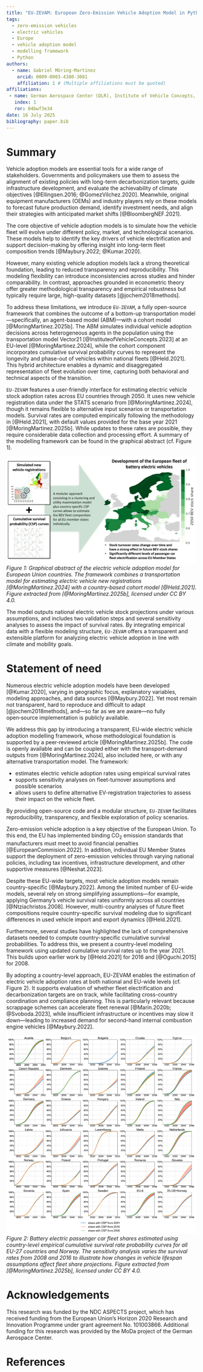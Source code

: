 ```yaml
---
title: "EU-ZEVAM: European Zero-Emission Vehicle Adoption Model in Python"
tags:
  - zero-emission vehicles
  - electric vehicles
  - Europe
  - vehicle adoption model
  - modelling framework
  - Python
authors:
  - name: Gabriel Möring-Martínez
    orcid: 0009-0003-4380-3081
    affiliation: 1 # (Multiple affiliations must be quoted)
affiliations:
 - name: German Aerospace Center (DLR), Institute of Vehicle Concepts, Pfaffenwaldring 38-40, Stuttgart, 70569, Germany
   index: 1
   ror: 04bwf3e34
date: 16 July 2025
bibliography: paper.bib
---
```


# Summary

Vehicle adoption models are essential tools for a wide range of stakeholders. Governments and policymakers use them to assess the alignment of existing policies with long-term decarbonization targets, guide infrastructure development, and evaluate the achievability of climate objectives [@Ellingsen.2016; @GomezVilchez.2020]. Meanwhile, original equipment manufacturers (OEMs) and industry players rely on these models to forecast future production demand, identify investment needs, and align their strategies with anticipated market shifts [@BloombergNEF.2021].

The core objective of vehicle adoption models is to simulate how the vehicle fleet will evolve under different policy, market, and technological scenarios. These models help to identify the key drivers of vehicle electrification and support decision-making by offering insight into long-term fleet composition trends [@Maybury.2022; @Kumar.2020].

However, many existing vehicle adoption models lack a strong theoretical foundation, leading to reduced transparency and reproducibility. This modeling flexibility can introduce inconsistencies across studies and hinder comparability. In contrast, approaches grounded in econometric theory offer greater methodological transparency and empirical robustness but typically require large, high-quality datasets [@jochem2018methods].

To address these limitations, we introduce `EU-ZEVAM`, a fully open-source framework that combines the outcome of a bottom-up transportation model—specifically, an agent-based model (ABM)—with a cohort model [@MoringMartinez.2025b]. The ABM simulates individual vehicle adoption decisions across heterogeneous agents in the population using the transportation model Vector21 [@InstituteofVehicleConcepts.2023] at an EU-level [@MoringMartinez.2024], while the cohort component incorporates cumulative survival probability curves to represent the longevity and phase-out of vehicles within national fleets [@Held.2021]. This hybrid architecture enables a dynamic and disaggregated representation of fleet evolution over time, capturing both behavioral and technical aspects of the transition.

`EU-ZEVAM` features a user-friendly interface for estimating electric vehicle stock adoption rates across EU countries through 2050. It uses new vehicle registration data under the STATS scenario from [@MoringMartinez.2024], though it remains flexible to alternative input scenarios or transportation models. Survival rates are computed empirically following the methodology in [@Held.2021], with default values provided for the base year 2021 [@MoringMartinez.2025b]. While updates to these rates are possible, they require considerable data collection and processing effort. A summary of the modelling framework can be found in the graphical abstract (cf. Figure 1).

![Graphical abstract of the electric vehicle adoption model for European Union countries. The framework combines a transportation model for estimating electric vehicle new registrations [@MoringMartinez.2024] with a country-based cohort model [@Held.2021]. Figure extracted from [@MoringMartinez.2025b], licensed under CC BY 4.0.](figures/CSP_Paper_Stock_Validation_Illustration_SH_GM.jpg)
*Figure 1: Graphical abstract of the electric vehicle adoption model for European Union countries. The framework combines a transportation model for estimating electric vehicle new registrations [@MoringMartinez.2024] with a country-based cohort model [@Held.2021]. Figure extracted from [@MoringMartinez.2025b], licensed under CC BY 4.0.*


The model outputs national electric vehicle stock projections under various assumptions, and includes two validation steps and several sensitivity analyses to assess the impact of survival rates. By integrating empirical data with a flexible modeling structure, `EU-ZEVAM` offers a transparent and extensible platform for analyzing electric vehicle adoption in line with climate and mobility goals.

# Statement of need

Numerous electric vehicle adoption models have been developed [@Kumar.2020], varying in geographic focus, explanatory variables, modeling approaches, and data sources [@Maybury.2022]. Yet most remain not transparent, hard to reproduce and difficult to adapt [@jochem2018methods], and—so far as we are aware—no fully open‑source implementation is publicly available.

We address this gap by introducing a transparent, EU‑wide electric vehicle adoption modelling framework, whose methodological foundation is supported by a peer‑reviewed article [@MoringMartinez.2025b]. The code is openly available and can be coupled either with the transport-demand outputs from [@MoringMartinez.2024], also included here, or with any alternative transportation model. The framework:

- estimates electric vehicle adoption rates using empirical survival rates
- supports sensitivity analyses on fleet-turnover assumptions and possible scenarios
- allows users to define alternative EV-registration trajectories to assess their impact on the vehicle fleet.

By providing open-source code and a modular structure, `EU-ZEVAM` facilitates reproducibility, transparency, and flexible exploration of policy scenarios.

Zero-emission vehicle adoption is a key objective of the European Union. To this end, the EU has implemented binding CO$_2$ emission standards that manufacturers must meet to avoid financial penalties [@EuropeanCommision.2022]. In addition, individual EU Member States support the deployment of zero-emission vehicles through varying national policies, including tax incentives, infrastructure development, and other supportive measures [@Neshat.2023].

Despite these EU-wide targets, most vehicle adoption models remain country-specific [@Maybury.2022]. Among the limited number of EU-wide models, several rely on strong simplifying assumptions—for example, applying Germany’s vehicle survival rates uniformly across all countries [@Ntziachristos.2008]. However, multi-country analyses of future fleet compositions require country-specific survival modeling due to significant differences in used vehicle import and export dynamics [@Held.2021].

Furthermore, several studies have highlighted the lack of comprehensive datasets needed to compute country-specific cumulative survival probabilities. To address this, we present a country-level modeling framework using updated cumulative survival rates up to the year 2021. This builds upon earlier work by [@Held.2021] for 2016 and [@Oguchi.2015] for 2008.

By adopting a country-level approach, EU-ZEVAM enables the estimation of electric vehicle adoption rates at both national and EU-wide levels (cf. Figure 2). It supports evaluation of whether fleet electrification and decarbonization targets are on track, while facilitating cross-country coordination and compliance planning. This is particularly relevant because scrappage schemes can accelerate fleet renewal [@Marin.2020b; @Svoboda.2023], while insufficient infrastructure or incentives may slow it down—leading to increased demand for second-hand internal combustion engine vehicles [@Maybury.2022].

![Battery electric passenger car fleet shares estimated using country-level empirical cumulative survival rate probability curves for all EU-27 countries and Norway. The sensitivity analysis varies the survival rates from 2008 and 2016 to illustrate how changes in vehicle lifespan assumptions affect fleet share projections. Figure extracted from [@MoringMartinez.2025b], licensed under CC BY 4.0.](figures/sensitivity_analysis_with_historical_csp.jpg)
*Figure 2: Battery electric passenger car fleet shares estimated using country-level empirical cumulative survival rate probability curves for all EU-27 countries and Norway. The sensitivity analysis varies the survival rates from 2008 and 2016 to illustrate how changes in vehicle lifespan assumptions affect fleet share projections. Figure extracted from [@MoringMartinez.2025b], licensed under CC BY 4.0.*

# Acknowledgements

This research was funded by the NDC ASPECTS project, which has received funding from the European Union’s Horizon 2020 Research and Innovation Programme under grant agreement No. 101003866. Additional funding for this research was provided by the MoDa project of the German Aerospace Center.

# References

